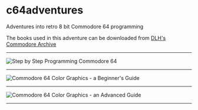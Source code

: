 # c64adventures
Adventures into retro 8 bit Commodore 64 programming

The books used in this adventure can be downloaded from [DLH's Commodore Archive][bombjack]

-----------------------------

![Step by Step Programming Commodore 64][book1n2]

-----------------------------

![Commodore 64 Color Graphics - a Beginner's Guide][cgraphicsb]

-----------------------------

![Commodore 64 Color Graphics - an Advanced Guide][cgraphicsa]

-----------------------------

[book1n2]: https://github.com/jacmoe/c64adventures/raw/master/book1n2.jpg "Step by Step Programming Commodore 64"
[cgraphicsb]: https://github.com/jacmoe/c64adventures/raw/master/cgraphicsb.jpg "Commodore 64 Color Graphics - a Beginner's Guide"
[cgraphicsa]: https://github.com/jacmoe/c64adventures/raw/master/cgraphicsa.jpg "Commodore 64 Color Graphics - an Advanced Guide"
[bombjack]: http://www.bombjack.org/commodore/books.htm "DLH's Commodore Archive"
